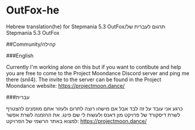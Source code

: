 # OutFox-he
Hebrew translation(he) for Stepmania 5.3 OutFox/תרגום לעברית של Stepmania 5.3 OutFox

##Community/קהילה

###English

Currently I'm working alone on this but if you want to contibute and help you are free to come to the Project Moondance Discord server and ping me there (snil4).
The invite to the server can be found in the Project Moondance website: https://projectmoon.dance/

###עברית

כרגע אני עובד על זה לבד אבל אם מישהו רוצה לתרום ולעזור אתם מוזמנים להצטרף לשרת דיסקורד של פרויקט מון דאנס ולעשות לי שם פינג.
את ההזמנה לשרת אפשר למצוא באתר הרשמי של הפרויקט: https://projectmoon.dance/
